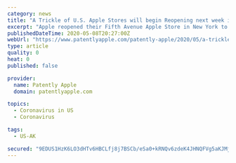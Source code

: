 ```yaml
---
category: news
title: "A Trickle of U.S. Apple Stores will begin Reopening next week in less Populated Cities in Alaska, Idaho, South Carolina and more"
excerpt: "Apple reopened their Fifth Avenue Apple Store in New York to a massive crowd. Whenever it reopens after being closed due to the Wuhan Virus, it won't be opening to uncontrolled crowds to be sure. Beginning next week,"
publishedDateTime: 2020-05-08T20:27:00Z
webUrl: "https://www.patentlyapple.com/patently-apple/2020/05/a-trickle-of-us-apple-stores-will-begin-reopening-next-week-in-less-populated-cities-in-alaska-idaho-south-carolina-and-m.html"
type: article
quality: 0
heat: 0
published: false

provider:
  name: Patently Apple
  domain: patentlyapple.com

topics:
  - Coronavirus in US
  - Coronavirus

tags:
  - US-AK

secured: "9EDUS1HzK6LO3dHTv6HBCLfj8j7BSCb/eSa0+kRNQv6zdeK4JHNQFVg5aKJMjkqUjsylZDMqtHW0CE+EWhxs/9lQuE0pIL7gXzEbhlkx7Z5CeUqzgQfHTF0GWEzwUU6J8JJqDbVkIKq13Jie5UH4Vh/RZNz4zDN1wJVFDtaU8Dl2A2A0XuWx+Bz10ELURKrVK+MT+WvT7RomMW2MH3iF09qYJEHt/eh4tkPMGC2rwCZ1Kv6B8VyK2jq0q1iSl9u/3YVousN1x1W67YA1mtmJ2GrWOCr+WZsJn27psKs7oslYFH/uJ6RZgsck4NMUa0fhce/ICk0K7GkJ4mcuR9daFzXyFXvvlUaxGeF6p1kwgF3+GvYmQJSMUrAph2YLxApqQLTe8dX0AF5u4sDOSzk0afZ6Zt4N7BPiijdkA7+/waayu2FbWy+X5gOysSJm1SUYvP1c0SXrzldcWg7x9L2qtacIed0Hj2u/j3UfeuLWPww=;47DM/UHF+/Ihn+uicnz58Q=="
---
```


